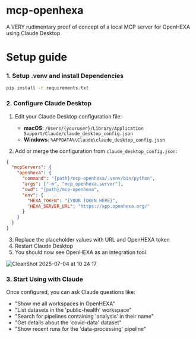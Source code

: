 # mcp-openhexa
A VERY rudimentary proof of concept of a local MCP server for OpenHEXA using Claude Desktop

# Setup guide

### 1. Setup .venv and install Dependencies

```bash
pip install -r requirements.txt
```

### 2. Configure Claude Desktop

1. Edit your Claude Desktop configuration file:
   - **macOS**: `/Users/{youruser}/Library/Application Support/Claude/claude_desktop_config.json`
   - **Windows**: `%APPDATA%\Claude\claude_desktop_config.json`

2. Add or merge the configuration from `claude_desktop_config.json`:

```json
{
  "mcpServers": {
    "openhexa": {
      "command": "{path}/mcp-openhexa/.venv/bin/python",
      "args": ["-m", "mcp_openhexa.server"],
      "cwd": "{path}/mcp-openhexa",
      "env": {
        "HEXA_TOKEN": "{YOUR TOKEN HERE}",
        "HEXA_SERVER_URL": "https://app.openhexa.org/"
      }
    }
  }
} 
```

3. Replace the placeholder values with URL and OpenHEXA token
4. Restart Claude Desktop
5. You should now see OpenHEXA as an integration tool:

  
![CleanShot 2025-07-04 at 10 24 17](https://github.com/user-attachments/assets/757ac51d-e8cd-49a1-93ed-7e9d84937dca)


### 3. Start Using with Claude

Once configured, you can ask Claude questions like:

- "Show me all workspaces in OpenHEXA"
- "List datasets in the 'public-health' workspace"
- "Search for pipelines containing 'analysis' in their name"
- "Get details about the 'covid-data' dataset"
- "Show recent runs for the 'data-processing' pipeline"
